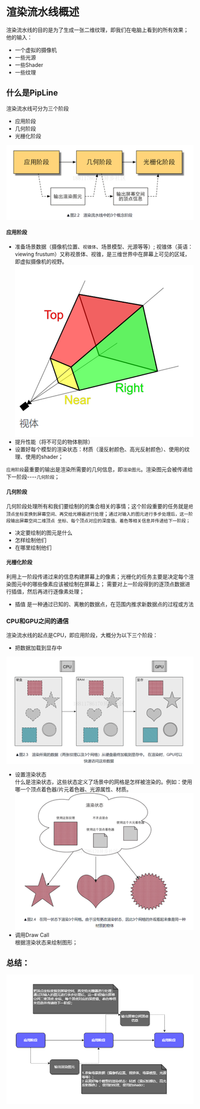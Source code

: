 # 渲染流水线概述
渲染流水线的目的是为了生成一张二维纹理，即我们在电脑上看到的所有效果；   
他的输入：
- 一个虚拟的摄像机
- 一些光源
- 一些Shader
- 一些纹理
## 什么是PipLine
渲染流水线可分为三个阶段
- 应用阶段
- 几何阶段
- 光栅化阶段

![img.png](./img/img.png)
#### 应用阶段
- 准备场景数据（摄像机位置、`视锥体`、场景模型、光源等等）;
  视锥体（英语：viewing frustum）又称视景体、视锥，是三维世界中在屏幕上可见的区域，即虚拟摄像机的视野。
![img.png](./img/img2.png)
- 提升性能（将不可见的物体剔除）
- 设置好每个模型的渲染状态：材质（漫反射颜色、高光反射颜色）、使用的纹理、使用的shader；

`应用阶段`最重要的输出是渲染所需要的几何信息，即`渲染图元`。渲染图元会被传递给下一阶段----`几何阶段`；


#### 几何阶段
几何阶段处理所有和我们要绘制的的集合相关的事情；这个阶段重要的任务就是`把顶点坐标变换到屏幕空间、再交给光栅器进行处理`；`通过对输入的图元进行多步处理后，这一阶段输出屏幕空间二维顶点
坐标、每个顶点对应的深度值、着色等相关信息并传递给下一阶段；`
- 决定要绘制的图元是什么
- 怎样绘制他们
- 在哪里绘制他们

#### 光栅化阶段
利用上一阶段传递过来的信息构建屏幕上的像素；光栅化的任务主要是决定每个渲染图元中的哪些像素应该被绘制在屏幕上；
需要对上一阶段得到的逐顶点数据进行插值，然后再进行逐像素处理；
- 插值 是一种通过已知的、离散的数据点，在范围内推求新数据点的过程或方法

### CPU和GPU之间的通信
渲染流水线的起点是CPU，即应用阶段，大概分为以下三个阶段：
- 把数据加载到显存中

![img.png](./img/img3.png)
- 设置渲染状态  
什么是渲染状态，这些状态定义了场景中的网格是怎样被渲染的。例如：使用哪一个顶点着色器/片元着色器、光源属性、材质。
![img.png](./img/img4.png)
- 调用Draw Call   
根据渲染状态来绘制图形；

## 总结：
![img.png](./img/shader1.drawio.png)


   

